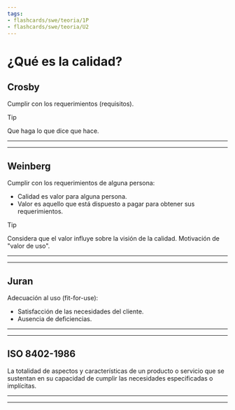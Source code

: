 ```yaml
---
tags:
- flashcards/swe/teoria/1P
- flashcards/swe/teoria/U2
---
```


# ¿Qué es la calidad?

## Crosby

Cumplir con los requerimientos (requisitos).

> [!TIP]
>
> Que haga lo que dice que hace.

---

<!--
Definición de calidad según Crosby.::Cumplir con los requerimientos (requisitos).
-->

---

## Weinberg

Cumplir con los requerimientos de alguna persona:

- Calidad es valor para alguna persona.
- Valor es aquello que está dispuesto a pagar para obtener sus requerimientos.

> [!TIP]
>
> Considera que el valor influye sobre la visión de la calidad. Motivación de "valor de uso".

---

<!--
Definición de calidad según Weinberg.
?
Cumplir con los requerimientos de alguna persona:
- Calidad es valor para alguna persona.
- Valor es aquello que está dispuesto a pagar para obtener sus requerimientos.
-->

---

## Juran

Adecuación al uso (fit-for-use):

- Satisfacción de las necesidades del cliente.
- Ausencia de deficiencias.

---

<!--
Definición de calidad según Juran.
?
Adecuación al uso:
- Satisfacción de las necesidades del cliente.
- Ausencia de deficiencias.
-->

---

## ISO 8402-1986

La totalidad de aspectos y características de un producto o servicio que se sustentan en su capacidad de cumplir las necesidades especificadas o implícitas.

---

<!--
Definición de calidad según la ISO 8402-1986.
?
La totalidad de aspectos y características de un producto o servicio que se sustentan en su capacidad de cumplir las necesidades especificadas o implícitas.
-->

---
